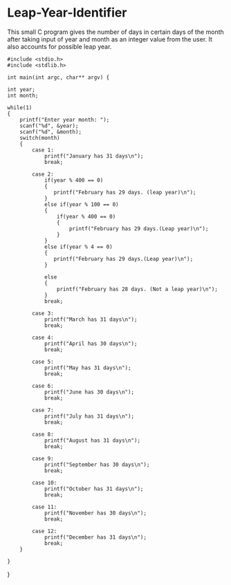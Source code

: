# Leap-Year-Identifier
This small C program gives the number of days in certain days of the month after taking input of year and month as an integer value from the user. It also accounts for possible leap year.


    #include <stdio.h>
    #include <stdlib.h>

    int main(int argc, char** argv) {
    
    int year;
    int month; 
    
    while(1)
    {
        printf("Enter year month: ");
        scanf("%d", &year);
        scanf("%d", &month);
        switch(month)
        {
            case 1:
                printf("January has 31 days\n");
                break;
                
            case 2:
                if(year % 400 == 0)
                {
                   printf("February has 29 days. (leap year)\n"); 
                }
                else if(year % 100 == 0)
                {
                    if(year % 400 == 0)
                    {
                        printf("February has 29 days.(Leap year)\n");
                    }
                }
                else if(year % 4 == 0)
                {
                   printf("February has 29 days.(Leap year)\n");
                }
                
                else
                {
                    printf("February has 28 days. (Not a leap year)\n");
                }    
                break;
                
            case 3:
                printf("March has 31 days\n");
                break;
                
            case 4:
                printf("April has 30 days\n");
                break;    
                
            case 5:
                printf("May has 31 days\n");
                break;
                
            case 6:
                printf("June has 30 days\n");
                break;
                
            case 7:
                printf("July has 31 days\n");
                break;
                
            case 8:
                printf("August has 31 days\n");
                break;  
                
            case 9:
                printf("September has 30 days\n");
                break;
                
            case 10:
                printf("October has 31 days\n");
                break;
                
            case 11:
                printf("November has 30 days\n");
                break;
                
            case 12:
                printf("December has 31 days\n");
                break;        
        }
        
    }
     
}


